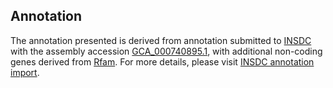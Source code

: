

Annotation
----------

The annotation presented is derived from annotation submitted to
[INSDC](http://www.insdc.org) with the assembly accession
[GCA\_000740895.1](http://www.ebi.ac.uk/ena/data/view/GCA_000740895.1),
with additional non-coding genes derived from
[Rfam](http://rfam.xfam.org/). For more details, please visit [INSDC
annotation
import](http://ensemblgenomes.org/info/data/insdc_annotation).
